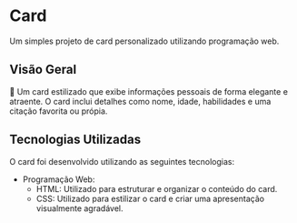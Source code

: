 # Card 

Um simples projeto de card personalizado utilizando programação web.

## Visão Geral

📇 Um card estilizado que exibe informações pessoais de forma elegante e atraente. O card inclui detalhes como nome, idade, habilidades e uma citação favorita ou própia.

## Tecnologias Utilizadas

O card foi desenvolvido utilizando as seguintes tecnologias:

- Programação Web:
  - HTML: Utilizado para estruturar e organizar o conteúdo do card.
  - CSS: Utilizado para estilizar o card e criar uma apresentação visualmente agradável.
